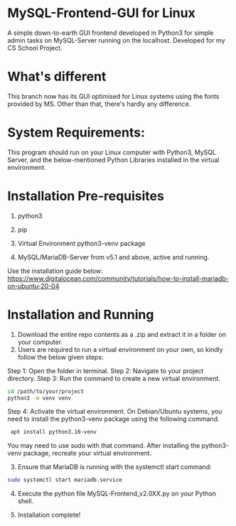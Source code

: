 # MySQL-Frontend-GUI for Linux
A simple down-to-earth GUI frontend developed in Python3 for simple admin tasks on MySQL-Server running on the localhost. Developed for my CS School Project.

# What's different
This branch now has its GUI optimised for Linux systems using the fonts provided by MS.
Other than that, there's hardly any difference.

# System Requirements:
This program should run on your Linux computer with Python3, MySQL Server, and the below-mentioned Python Libraries installed in the virtual environment.

# Installation Pre-requisites
1. python3
2. pip 

3. Virtual Environment python3-venv package


4. MySQL/MariaDB-Server from v5.1 and above, active and running.

Use the installation guide below:
https://www.digitalocean.com/community/tutorials/how-to-install-mariadb-on-ubuntu-20-04

# Installation and Running

1. Download the entire repo contents as a .zip and extract it in a folder on your computer.
2. Users are required to run a virtual environment on your own, so kindly follow the below given steps:

Step 1:
Open the folder in terminal.
Step 2:
Navigate to your project directory.
Step 3:
Run the command to create a new virtual environment.
```bash
cd /path/to/your/project
python3 -m venv venv
```
Step 4:
Activate the virtual environment.
On Debian/Ubuntu systems, you need to install the python3-venv
package using the following command.
```bash
 apt install python3.10-venv
```
You may need to use sudo with that command.  After installing the python3-venv
package, recreate your virtual environment.

3. Ensure that MariaDB is running with the systemctl start command:
```bash
sudo systemctl start mariadb.service
```
4. Execute the python file MySQL-Frontend_v2.0XX.py on your Python shell.

5. Installation complete!

